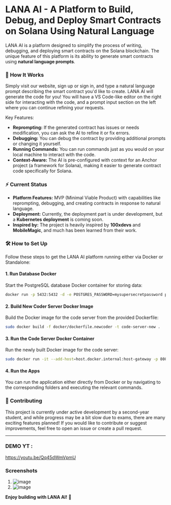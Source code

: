 # LANA AI - A Platform to Build, Debug, and Deploy Smart Contracts on Solana Using Natural Language

LANA AI is a platform designed to simplify the process of writing, debugging, and deploying smart contracts on the Solana blockchain. The unique feature of this platform is its ability to generate smart contracts using **natural language prompts**.

### 🚀 **How It Works**

Simply visit our website, sign up or sign in, and type a natural language prompt describing the smart contract you'd like to create. LANA AI will generate the code for you! You will have a VS Code-like editor on the right side for interacting with the code, and a prompt input section on the left where you can continue refining your requests.

Key Features:

- **Reprompting:** If the generated contract has issues or needs modification, you can ask the AI to refine it or fix errors.
- **Debugging:** You can debug the contract by providing additional prompts or changing it yourself.
- **Running Commands:** You can run commands just as you would on your local machine to interact with the code.
- **Context-Aware:** The AI is pre-configured with context for an Anchor project (a framework for Solana), making it easier to generate contract code specifically for Solana.

### ⚡ **Current Status**

- **Platform Features:** MVP (Minimal Viable Product) with capabilities like reprompting, debugging, and creating contracts in response to natural language.
- **Deployment:** Currently, the deployment part is under development, but a **Kubernetes deployment** is coming soon.
- **Inspired by:** The project is heavily inspired by **100xdevs** and **MobileMagic**, and much has been learned from their work.

### 🛠 **How to Set Up**

Follow these steps to get the LANA AI platform running either via Docker or Standalone:

#### 1. **Run Database Docker**

Start the PostgreSQL database Docker container for storing data:

```bash
docker run -p 5432:5432 -d -e POSTGRES_PASSWORD=mysupersecretpassword postgres
```

#### 2. **Build New Coder Server Docker Image**

Build the Docker image for the code server from the provided Dockerfile:

```bash
sudo docker build -f docker/dockerfile.newcoder -t code-server-new .
```

#### 3. **Run the Code Server Docker Container**

Run the newly built Docker image for the code server:

```bash
sudo docker run -it --add-host=host.docker.internal:host-gateway -p 8080:8080 new-code-server
```

#### 4. **Run the Apps**

You can run the application either directly from Docker or by navigating to the corresponding folders and executing the relevant commands.

### 📝 **Contributing**

This project is currently under active development by a second-year student, and while progress may be a bit slow due to exams, there are many exciting features planned! If you would like to contribute or suggest improvements, feel free to open an issue or create a pull request.

---

### DEMO YT : 
https://youtu.be/Qq45dWmVpmU

### Screenshots

1. ![image](https://github.com/user-attachments/assets/2f4d55b5-dab6-41e5-a2a0-3ef36923182e)
2. ![image](https://github.com/user-attachments/assets/991970b0-e0f7-49a2-b19d-8bf22ddda73b)

**Enjoy building with LANA AI!** 🚀
